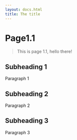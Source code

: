 ```yaml
---
layout: docs.html
title: The title
---
```


# Page1.1

> This is page 1.1, hello there!

## Subheading 1

Paragraph 1

## Subheading 2

Paragraph 2

## Subheading 3

Paragraph 3
